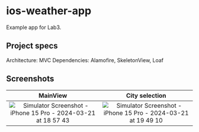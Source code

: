 # ios-weather-app
Example app for Lab3.

## Project specs
Architecture: MVC
Dependencies: Alamofire, SkeletonView, Loaf

## Screenshots
 MainView           | City selection
:-------------------------:|:-------------------------:
![Simulator Screenshot - iPhone 15 Pro - 2024-03-21 at 18 57 43](https://github.com/humbletechj/ios-weather-app/assets/116181951/d63e03e8-937d-449d-a725-03534df24ddd)  |  ![Simulator Screenshot - iPhone 15 Pro - 2024-03-21 at 19 49 10](https://github.com/humbletechj/ios-weather-app/assets/116181951/b57d024b-9b3d-467f-8664-c1dbdc14f790)


